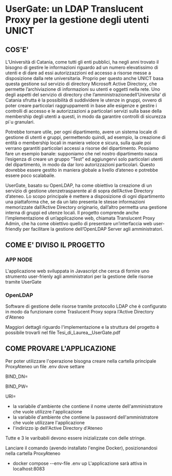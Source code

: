 # UserGate: un LDAP Translucent Proxy per la gestione degli utenti UNICT
## COS'E'
L’Università di Catania, come tutti gli enti pubblici, ha negli anni trovato il bisogno di gestire le informazioni riguardo ad un numero elevatissimo di utenti e di dare ad essi autorizzazzioni ed accesso a risorse messe a disposizione dalla rete universitaria. Proprio per questo anche UNICT basa questa gestione sul servizio di directory Microsoft Active Directory, che permette l’archiviazione di informazioni su utenti e oggetti nella rete. Uno degli aspetti del servizio di directory che l’amministrazionedell’Universita' di Catania sfrutta è la possibilità di suddividere le utenze in gruppi, ovvero di poter creare particolari raggruppamenti in base alle esigenze e gestire i controlli di accesso e le autorizzazioni a particolari servizi sulla base della membership degli utenti a questi, in modo da garantire controlli di sicurezza pi`u granulari.

Potrebbe tornare utile, per ogni dipartimento, avere un sistema locale di gestione di utenti e gruppi, permettendo quindi, ad esempio, la creazione di entità o membership locali in maniera veloce e sicura, sulla quale poi verrano garantiti particolari accessi a risorse del dipartimento. Possiamo fare un esempio banale: supponiamo che nel nostro dipartimento nasca l’esigenza di creare un gruppo ”Test” ed aggiungervi solo particolari utenti del dipartimento, in modo da dar loro autorizzazioni particolari. Questo dovrebbe essere gestito in maniera globale a livello d’ateneo e potrebbe essere poco scalabaile.

UserGate, basato su OpenLDAP, ha come obiettivo la creazione di un servizio di gestione utenzetrasparente al di sopra dell’Active Directory d’ateneo. Lo scopo principale è mettere a disposizione di ogni dipartimento una piattaforma che, se da un lato presenta le stesse informazioni memorizzate dall’Active Directory originario, dall’altro permetta una gestione interna di gruppi ed utenze locali. Il progetto comprende anche l’implementazione di un’applicazione web, chiamata Translucent Proxy Admin, che ha come obiettivo quello di presentare un’interfaccia web user-friendly per facilitare la gestione dell’OpenLDAP Server agli amministratori.

## COME E' DIVISO IL PROGETTO
### APP NODE
L'applicazione web sviluppata in Javascript che cerca di fornire uno strumento user-frienly agli amministratori per la gestione delle risorse tramite UserGate

### OpenLDAP
Software di gestione delle risorse tramite protocollo LDAP che è configurato in modo da funzionare come Traslucent Proxy sopra l'Active Directory d'Ateneo

Maggiori dettagli riguardo l'implementazione e la struttura del progetto è possibile trovarli nel file Tesi_di_Laurea__UserGate.pdf

## COME PROVARE L'APPLICAZIONE
Per poter utilizzare l'operazione bisogna creare nella cartella principale ProxyAteneo un file .env dove settare

BIND_DN=

BIND_PW=

URI=

- la variabile d'ambiente che contiene il nome utente dell'amministratore che vuole utilizzre l'applicazione
- la variabile d'ambiente che contiene la password dell'amministratore che vuole utilizzare l'applicazione
- l'indirizzo ip dell'Active Directory d'Ateneo


Tutte e 3 le varibabili devono essere inizializzate con delle stringe. 

Lanciare il comando (avendo installato l'engine Docker), posizionandosi nella cartella ProxyAteneo
-  docker compose --env-file .env  up
L'applicazione sarà attiva in localhost:8083
